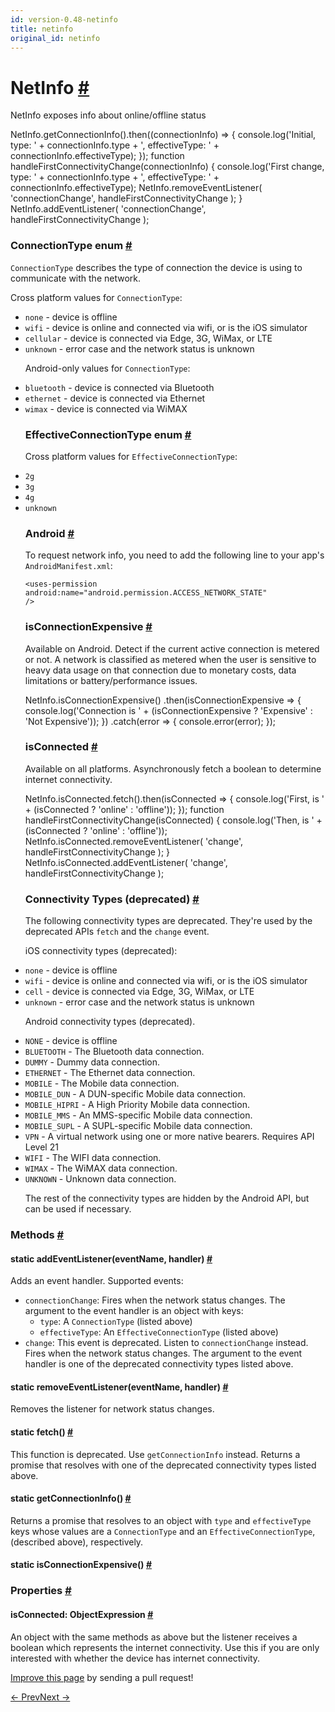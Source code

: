 ```yaml
---
id: version-0.48-netinfo
title: netinfo
original_id: netinfo
---
```

<a id="content"></a><h1><a class="anchor" name="netinfo"></a>NetInfo <a class="hash-link" href="docs/netinfo.html#netinfo">#</a></h1><div><div><p>NetInfo exposes info about online/offline status</p><div class="prism language-javascript">NetInfo<span class="token punctuation">.</span><span class="token function">getConnectionInfo</span><span class="token punctuation">(</span><span class="token punctuation">)</span><span class="token punctuation">.</span><span class="token function">then</span><span class="token punctuation">(</span><span class="token punctuation">(</span>connectionInfo<span class="token punctuation">)</span> <span class="token operator">=&gt;</span> <span class="token punctuation">{</span>
  console<span class="token punctuation">.</span><span class="token function">log</span><span class="token punctuation">(</span><span class="token string">'Initial, type: '</span> <span class="token operator">+</span> connectionInfo<span class="token punctuation">.</span>type <span class="token operator">+</span> <span class="token string">', effectiveType: '</span> <span class="token operator">+</span> connectionInfo<span class="token punctuation">.</span>effectiveType<span class="token punctuation">)</span><span class="token punctuation">;</span>
<span class="token punctuation">}</span><span class="token punctuation">)</span><span class="token punctuation">;</span>
<span class="token keyword">function</span> <span class="token function">handleFirstConnectivityChange</span><span class="token punctuation">(</span>connectionInfo<span class="token punctuation">)</span> <span class="token punctuation">{</span>
  console<span class="token punctuation">.</span><span class="token function">log</span><span class="token punctuation">(</span><span class="token string">'First change, type: '</span> <span class="token operator">+</span> connectionInfo<span class="token punctuation">.</span>type <span class="token operator">+</span> <span class="token string">', effectiveType: '</span> <span class="token operator">+</span> connectionInfo<span class="token punctuation">.</span>effectiveType<span class="token punctuation">)</span><span class="token punctuation">;</span>
  NetInfo<span class="token punctuation">.</span><span class="token function">removeEventListener</span><span class="token punctuation">(</span>
    <span class="token string">'connectionChange'</span><span class="token punctuation">,</span>
    handleFirstConnectivityChange
  <span class="token punctuation">)</span><span class="token punctuation">;</span>
<span class="token punctuation">}</span>
NetInfo<span class="token punctuation">.</span><span class="token function">addEventListener</span><span class="token punctuation">(</span>
  <span class="token string">'connectionChange'</span><span class="token punctuation">,</span>
  handleFirstConnectivityChange
<span class="token punctuation">)</span><span class="token punctuation">;</span></div><h3><a class="anchor" name="connectiontype-enum"></a>ConnectionType enum <a class="hash-link" href="docs/netinfo.html#connectiontype-enum">#</a></h3><p><code>ConnectionType</code> describes the type of connection the device is using to communicate with the network.</p><p>Cross platform values for <code>ConnectionType</code>:
- <code>none</code> - device is offline
- <code>wifi</code> - device is online and connected via wifi, or is the iOS simulator
- <code>cellular</code> - device is connected via Edge, 3G, WiMax, or LTE
- <code>unknown</code> - error case and the network status is unknown</p><p>Android-only values for <code>ConnectionType</code>:
- <code>bluetooth</code> - device is connected via Bluetooth
- <code>ethernet</code> - device is connected via Ethernet
- <code>wimax</code> - device is connected via WiMAX</p><h3><a class="anchor" name="effectiveconnectiontype-enum"></a>EffectiveConnectionType enum <a class="hash-link" href="docs/netinfo.html#effectiveconnectiontype-enum">#</a></h3><p>Cross platform values for <code>EffectiveConnectionType</code>:
- <code>2g</code>
- <code>3g</code>
- <code>4g</code>
- <code>unknown</code></p><h3><a class="anchor" name="android"></a>Android <a class="hash-link" href="docs/netinfo.html#android">#</a></h3><p>To request network info, you need to add the following line to your
app's <code>AndroidManifest.xml</code>:</p><p><code>&lt;uses-permission android:name="android.permission.ACCESS_NETWORK_STATE" /&gt;</code></p><h3><a class="anchor" name="isconnectionexpensive"></a>isConnectionExpensive <a class="hash-link" href="docs/netinfo.html#isconnectionexpensive">#</a></h3><p>Available on Android. Detect if the current active connection is metered or not. A network is
classified as metered when the user is sensitive to heavy data usage on that connection due to
monetary costs, data limitations or battery/performance issues.</p><div class="prism language-javascript">NetInfo<span class="token punctuation">.</span><span class="token function">isConnectionExpensive</span><span class="token punctuation">(</span><span class="token punctuation">)</span>
<span class="token punctuation">.</span><span class="token function">then</span><span class="token punctuation">(</span>isConnectionExpensive <span class="token operator">=&gt;</span> <span class="token punctuation">{</span>
  console<span class="token punctuation">.</span><span class="token function">log</span><span class="token punctuation">(</span><span class="token string">'Connection is '</span> <span class="token operator">+</span> <span class="token punctuation">(</span>isConnectionExpensive <span class="token operator">?</span> <span class="token string">'Expensive'</span> <span class="token punctuation">:</span> <span class="token string">'Not Expensive'</span><span class="token punctuation">)</span><span class="token punctuation">)</span><span class="token punctuation">;</span>
<span class="token punctuation">}</span><span class="token punctuation">)</span>
<span class="token punctuation">.</span><span class="token keyword">catch</span><span class="token punctuation">(</span>error <span class="token operator">=&gt;</span> <span class="token punctuation">{</span>
  console<span class="token punctuation">.</span><span class="token function">error</span><span class="token punctuation">(</span>error<span class="token punctuation">)</span><span class="token punctuation">;</span>
<span class="token punctuation">}</span><span class="token punctuation">)</span><span class="token punctuation">;</span></div><h3><a class="anchor" name="isconnected"></a>isConnected <a class="hash-link" href="docs/netinfo.html#isconnected">#</a></h3><p>Available on all platforms. Asynchronously fetch a boolean to determine
internet connectivity.</p><div class="prism language-javascript">NetInfo<span class="token punctuation">.</span>isConnected<span class="token punctuation">.</span><span class="token function">fetch</span><span class="token punctuation">(</span><span class="token punctuation">)</span><span class="token punctuation">.</span><span class="token function">then</span><span class="token punctuation">(</span>isConnected <span class="token operator">=&gt;</span> <span class="token punctuation">{</span>
  console<span class="token punctuation">.</span><span class="token function">log</span><span class="token punctuation">(</span><span class="token string">'First, is '</span> <span class="token operator">+</span> <span class="token punctuation">(</span>isConnected <span class="token operator">?</span> <span class="token string">'online'</span> <span class="token punctuation">:</span> <span class="token string">'offline'</span><span class="token punctuation">)</span><span class="token punctuation">)</span><span class="token punctuation">;</span>
<span class="token punctuation">}</span><span class="token punctuation">)</span><span class="token punctuation">;</span>
<span class="token keyword">function</span> <span class="token function">handleFirstConnectivityChange</span><span class="token punctuation">(</span>isConnected<span class="token punctuation">)</span> <span class="token punctuation">{</span>
  console<span class="token punctuation">.</span><span class="token function">log</span><span class="token punctuation">(</span><span class="token string">'Then, is '</span> <span class="token operator">+</span> <span class="token punctuation">(</span>isConnected <span class="token operator">?</span> <span class="token string">'online'</span> <span class="token punctuation">:</span> <span class="token string">'offline'</span><span class="token punctuation">)</span><span class="token punctuation">)</span><span class="token punctuation">;</span>
  NetInfo<span class="token punctuation">.</span>isConnected<span class="token punctuation">.</span><span class="token function">removeEventListener</span><span class="token punctuation">(</span>
    <span class="token string">'change'</span><span class="token punctuation">,</span>
    handleFirstConnectivityChange
  <span class="token punctuation">)</span><span class="token punctuation">;</span>
<span class="token punctuation">}</span>
NetInfo<span class="token punctuation">.</span>isConnected<span class="token punctuation">.</span><span class="token function">addEventListener</span><span class="token punctuation">(</span>
  <span class="token string">'change'</span><span class="token punctuation">,</span>
  handleFirstConnectivityChange
<span class="token punctuation">)</span><span class="token punctuation">;</span></div><h3><a class="anchor" name="connectivity-types-deprecated"></a>Connectivity Types (deprecated) <a class="hash-link" href="docs/netinfo.html#connectivity-types-deprecated">#</a></h3><p>The following connectivity types are deprecated. They're used by the deprecated APIs <code>fetch</code> and the <code>change</code> event.</p><p>iOS connectivity types (deprecated):
- <code>none</code> - device is offline
- <code>wifi</code> - device is online and connected via wifi, or is the iOS simulator
- <code>cell</code> - device is connected via Edge, 3G, WiMax, or LTE
- <code>unknown</code> - error case and the network status is unknown</p><p>Android connectivity types (deprecated).
- <code>NONE</code> - device is offline
- <code>BLUETOOTH</code> - The Bluetooth data connection.
- <code>DUMMY</code> -  Dummy data connection.
- <code>ETHERNET</code> - The Ethernet data connection.
- <code>MOBILE</code> - The Mobile data connection.
- <code>MOBILE_DUN</code> - A DUN-specific Mobile data connection.
- <code>MOBILE_HIPRI</code> - A High Priority Mobile data connection.
- <code>MOBILE_MMS</code> - An MMS-specific Mobile data connection.
- <code>MOBILE_SUPL</code> -  A SUPL-specific Mobile data connection.
- <code>VPN</code> -  A virtual network using one or more native bearers. Requires API Level 21
- <code>WIFI</code> - The WIFI data connection.
- <code>WIMAX</code> -  The WiMAX data connection.
- <code>UNKNOWN</code> - Unknown data connection.</p><p>The rest of the connectivity types are hidden by the Android API, but can be used if necessary.</p></div><span><h3><a class="anchor" name="methods"></a>Methods <a class="hash-link" href="docs/netinfo.html#methods">#</a></h3><div class="props"><div class="prop"><h4 class="methodTitle"><a class="anchor" name="addeventlistener"></a><span class="methodType">static </span>addEventListener<span class="methodType">(eventName, handler)</span> <a class="hash-link" href="docs/netinfo.html#addeventlistener">#</a></h4><div><p>Adds an event handler. Supported events:</p><ul><li><code>connectionChange</code>: Fires when the network status changes. The argument to the event
handler is an object with keys:<ul><li><code>type</code>: A <code>ConnectionType</code> (listed above)</li><li><code>effectiveType</code>: An <code>EffectiveConnectionType</code> (listed above)</li></ul></li><li><code>change</code>: This event is deprecated. Listen to <code>connectionChange</code> instead. Fires when
the network status changes. The argument to the event handler is one of the deprecated
connectivity types listed above.</li></ul></div></div><div class="prop"><h4 class="methodTitle"><a class="anchor" name="removeeventlistener"></a><span class="methodType">static </span>removeEventListener<span class="methodType">(eventName, handler)</span> <a class="hash-link" href="docs/netinfo.html#removeeventlistener">#</a></h4><div><p>Removes the listener for network status changes.</p></div></div><div class="prop"><h4 class="methodTitle"><a class="anchor" name="fetch"></a><span class="methodType">static </span>fetch<span class="methodType">()</span> <a class="hash-link" href="docs/netinfo.html#fetch">#</a></h4><div><p>This function is deprecated. Use <code>getConnectionInfo</code> instead. Returns a promise that
resolves with one of the deprecated connectivity types listed above.</p></div></div><div class="prop"><h4 class="methodTitle"><a class="anchor" name="getconnectioninfo"></a><span class="methodType">static </span>getConnectionInfo<span class="methodType">()</span> <a class="hash-link" href="docs/netinfo.html#getconnectioninfo">#</a></h4><div><p>Returns a promise that resolves to an object with <code>type</code> and <code>effectiveType</code> keys
whose values are a <code>ConnectionType</code> and an <code>EffectiveConnectionType</code>, (described above),
respectively.</p></div></div><div class="prop"><h4 class="methodTitle"><a class="anchor" name="isconnectionexpensive"></a><span class="methodType">static </span>isConnectionExpensive<span class="methodType">()</span> <a class="hash-link" href="docs/netinfo.html#isconnectionexpensive">#</a></h4></div></div></span><span><h3><a class="anchor" name="properties"></a>Properties <a class="hash-link" href="docs/netinfo.html#properties">#</a></h3><div class="props"><div class="prop"><h4 class="propTitle"><a class="anchor" name="isconnected"></a>isConnected<span class="propType">: ObjectExpression</span> <a class="hash-link" href="docs/netinfo.html#isconnected">#</a></h4><div><p>An object with the same methods as above but the listener receives a
boolean which represents the internet connectivity.
Use this if you are only interested with whether the device has internet
connectivity.</p></div></div></div></span></div><p class="edit-page-block"><a target="_blank" href="https://github.com/facebook/react-native/blob/master/Libraries/Network/NetInfo.js">Improve this page</a> by sending a pull request!</p><div class="docs-prevnext"><a class="docs-prev" href="docs/linking.html#content">← Prev</a><a class="docs-next" href="docs/panresponder.html#content">Next →</a></div>